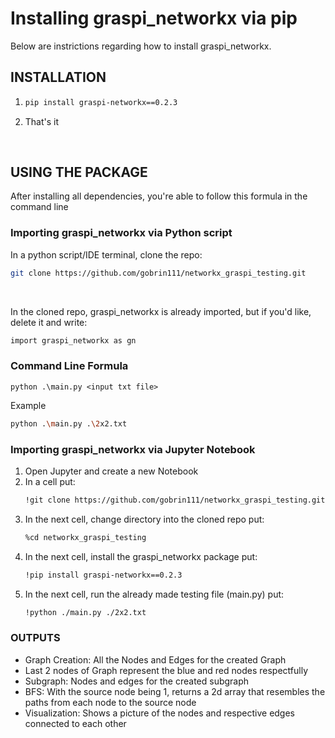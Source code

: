 <h1>Installing graspi_networkx via pip</h1>
<p>Below are instrictions regarding how to install graspi_networkx.</p>

## INSTALLATION
1. ```bash
   pip install graspi-networkx==0.2.3
   ```
2. That's it
<br>
<h2>USING THE PACKAGE</h2>
<p>After installing all dependencies, you're able to follow this formula in the command line</p>
<h3>Importing graspi_networkx via Python script</h3>
In a python script/IDE terminal, clone the repo:

```bash
git clone https://github.com/gobrin111/networkx_graspi_testing.git
```
<br>

In the cloned repo, graspi_networkx is already imported, but if you'd like, delete it and write:
```bash
import graspi_networkx as gn
```
### Command Line Formula
`python .\main.py <input txt file>`

Example
```bash
python .\main.py .\2x2.txt
```

### Importing graspi_networkx via Jupyter Notebook
1. Open Jupyter and create a new Notebook
2. In a cell put:
    ```bash
   !git clone https://github.com/gobrin111/networkx_graspi_testing.git
   ```
3. In the next cell, change directory into the cloned repo put:
   ```bash
   %cd networkx_graspi_testing
   ```
4. In the next cell, install the graspi_networkx package put:
   ```bash
   !pip install graspi-networkx==0.2.3
   ```
5. In the next cell, run the already made testing file (main.py) put:
   ```bash
   !python ./main.py ./2x2.txt
   ```
<h3>OUTPUTS</h3>
<ul>
   <li>Graph Creation: All the Nodes and Edges for the created Graph</li>
   <li>Last 2 nodes of Graph represent the blue and red nodes respectfully</li>
   <li>Subgraph: Nodes and edges for the created subgraph</li>
   <li>BFS: With the source node being 1, returns a 2d array that resembles the paths from each node to the source node</li>
   <li>Visualization: Shows a picture of the nodes and respective edges connected to each other</li>
</ul>
